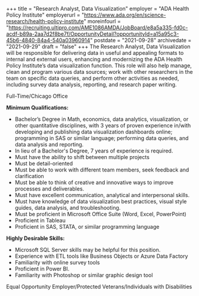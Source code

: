 +++
title = "Research Analyst, Data Visualization"
employer = "ADA Health Policy Institute"
employerurl = "https://www.ada.org/en/science-research/health-policy-institute"
moreinfourl = "https://recruiting.ultipro.com/AME1086AMDA/JobBoard/e8a5a335-fd0c-acdf-b89a-2aa7d2f8be7f/OpportunityDetail?opportunityId=a15a95c3-45b6-4840-84a4-540a03960914"
postdate = "2021-09-28"
archivedate = "2021-09-29"
draft = "false"
+++
The Research Analyst, Data Visualization will be responsible for delivering data in useful and appealing formats to internal and external users, enhancing and modernizing the ADA Health Policy Institute’s data visualization function. This role will also help manage, clean and program various data sources; work with other researchers in the team on specific data queries, and perform other activities as needed, including survey data analysis, reporting, and research paper writing.

Full-Time/Chicago Office

**Minimum Qualifications:**

- Bachelor’s Degree in Math, economics, data analytics, visualization, or other quantitative disciplines, with 3 years of proven experience in/with developing and publishing data visualization dashboards online; programming in SAS or similar language; performing data queries, and data analysis and reporting.
- In lieu of a Bachelor's Degree, 7 years of experience is required.
- Must have the ability to shift between multiple projects
- Must be detail-oriented
- Must be able to work with different team members, seek feedback and clarification
- Must be able to think of creative and innovative ways to improve processes and deliverables.
- Must have excellent communication, analytical and interpersonal skills.
- Must have knowledge of data visualization best practices, visual style guides, data analysis, and troubleshooting.
- Must be proficient in Microsoft Office Suite (Word, Excel, PowerPoint)
- Proficient in Tableau
- Proficient in SAS, STATA, or similar programming language

**Highly Desirable Skills:**

- Microsoft SQL Server skills may be helpful for this position.
- Experience with ETL tools like Business Objects or Azure Data Factory
- Familiarity with online survey tools
- Proficient in Power BI.
- Familiarity with Photoshop or similar graphic design tool


Equal Opportunity Employer/Protected Veterans/Individuals with Disabilities